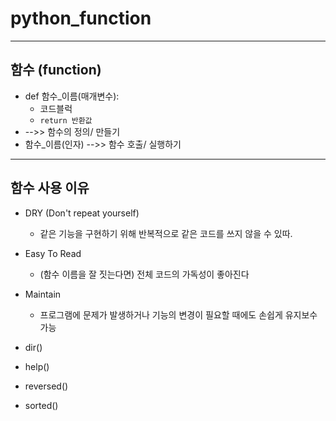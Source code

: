 # python_function
--- 
## 함수 (function)
- def 함수_이름(매개변수):
  - 코드블럭
  - `return 반환값`
- -->> 함수의 정의/ 만들기
- 함수_이름(인자) -->> 함수 호출/ 실행하기
--- 
## 함수 사용 이유
- DRY (Don't repeat yourself)
  - 같은 기능을 구현하기 위해 반복적으로 같은 코드를 쓰지 않을 수 있따.
- Easy To Read
  - (함수 이름을 잘 짓는다면) 전체 코드의 가독성이 좋아진다
- Maintain
  - 프로그램에 문제가 발생하거나 기능의 변경이 필요할 때에도 손쉽게 유지보수 가능

- dir()
- help()
- reversed()
- sorted()